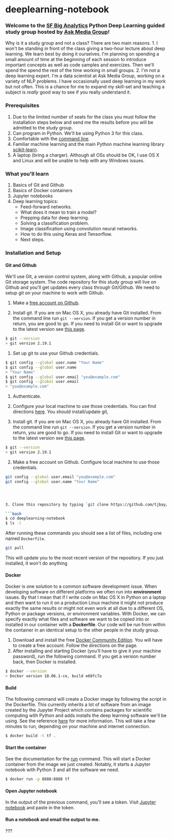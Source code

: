 # deeplearning-notebook

### Welcome to the **[SF Big Analytics](https://www.meetup.com/SF-Big-Analytics/)** Python Deep Learning guided study group hosted by **[Ask Media Group](https://www.askmediagroup.com/)**!
Why is it a study group and not a class? There are two main reasons. 1. I won't be standing in front of the class giving a two-hour lecture about deep learning. We learn best by doing it ourselves. I'm planning on spending a small amount of time at the beginning of each session to introduce important concepts as well as code samples and exercizes. Then we'll spend the spend the rest of the time working in small groups. 2. I'm not a deep learning expert. I'm a data scientist at Ask Media Group, working on a variety of NLP problems. I have occasionally used deep learning in my work but not often. This is a chance for me to expand my skill-set and teaching a subject is *really* good way to see if you really understand it.

### Prerequisites
1. Due to the limited number of seats for the class you must follow the installation steps below and send me the  results before you will be admitted to the study group. 
1. Can program in Python. We'll be using Python 3 for this class.
1. Comfortable with the [command line](https://www.codecademy.com/articles/command-line-commands).
1. Familiar machine learning and the main Python machine learning library [scikit-learn](http://scikit-learn.org/stable/).
1. A laptop (bring a charger). Although all OSs should be OK, I use OS X and Linux and will be unable to help with any Windows issues.


### What you'll learn
1. Basics of Git and Github
1. Basics of Docker containers
1. Jupyter notebooks
1. Deep learning topics:
	* Feed-forward networks.
	* What does it mean to train a model?
	* Prepping data for deep learning.
	* Solving a classification problem.
	* Image classification using convolution neural networks.
	* How to do this using Keras and Tensorflow.
	* Next steps.

### Installation and Setup

#### Git and Github
We'll use Git, a version control system, along with Github, a popular online Git storage system. The code repository for this study group will live on Github and you'll get updates every class through Git/Github. We need to setup git on your machine to work with Github.

1. Make a [free account on Github](https://github.com/).

1. Install git. If you are on Mac OS X, you already have Git installed. From the command line run `git --version`. If you get a version number in return, you are good to go. If you need to install Git or want to upgrade to the latest version see [this page](https://git-scm.com/).

```bash
$ git --version
> git version 2.19.1
```

1. Set up git to use your Github credentials.
```bash
$ git config --global user.name "Your Name"
$ git config --global user.name
> "Your Name"
$ git config --global user.email "you@example.com"
$ git config --global user.email 
> "you@example.com"
```

1. Authenticate. 


2. Configure your local machine to use those credentials. You can find directions [here](https://help.github.com/articles/set-up-git/). You should install/update git, 







1. Install git. If you are on Mac OS X, you already have Git installed. From the command line run `git --version`. If you get a version number in return, you are good to go. If you need to install Git or want to upgrade to the latest version see [this page](https://git-scm.com/).

```bash
$ git --version
> git version 2.19.1
```

2. Make a free account on Github. Configure local machine to use those credentials.

```bash
git config --global user.email "you@example.com"
git config --global user.name "Your Name"




3. Clone this repository by typing `git clone https://github.com/tjbay/deeplearning-notebook.git` at the command line. This will create a folder called `deeplearning-notebook` on your computer, inside whatever directory you are in when you run the command.

```bash
$ cd deeplearning-notebook
$ ls -l
```

After running these commands you should see a list of files, including one named `Dockerfile`.

```bash
git pull
```

This will update you to the most recent version of the repository. If you just installed, it won't do anything



#### Docker
Docker is one solution to a common software development issue. When developing software on different platforms we often run into **environment** issues. By that I mean that if I write code on Mac OS X in Python on a laptop and then want to run it on a production Linux machine it might not produce exactly the same results or might not even work at all due to a different OS, Python or package versions, or environment variables. With Docker, we can specify exactly what files and software we want to be copied into or installed in our container with a **Dockerfile**. Our code will be run from within the container in an identical setup to the other people in the study group.

1. Download and install the free [Docker Community Edition](https://www.docker.com/products/docker-desktop). You will have to create a free account. Follow the directions on the page.
2. After installing and starting Docker (you'll have to give it your machine password), run the following command. If you get a version number back, then Docker is installed.

```bash
$ docker --version
> Docker version 18.06.1-ce, build e68fc7a
```

#### Build 
The following command will create a Docker image by following the script in the Dockerfile. This currently inherits a lot of software from an image created by the Jupyter Project which contains packages for scientific computing with Python and adds installs the deep learning software we'll be using. See the reference [here](https://docs.docker.com/engine/reference/commandline/build/) for more information. This will take a few minutes to run, depending on your machine and internet connection.

```bash
$ docker build -t tf .
```

#### Start the container
See the documentation for the [run](https://docs.docker.com/engine/reference/commandline/run/) command. This will start a Docker container from the image we just created. Notably, it starts a Jupyter notebook with Python 3 and all the software we need.

```bash
$ docker run -p 8888:8888 tf
```

#### Open Jupyter notebook
In the output of the previous command, you'll see a token. Visit [Jupyter notebook](localhost:8888) and paste in the token.

#### Run a notebook and email the output to me.
???



